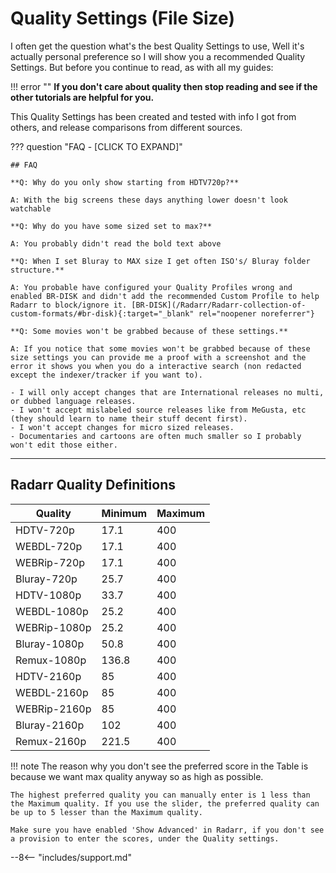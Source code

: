 # Quality Settings (File Size)

I often get the question what's the best Quality Settings to use,
Well it's actually personal preference so I will show you a recommended Quality Settings.
But before you continue to read, as with all my guides:

!!! error ""
    **If you don't care about quality then stop reading and see if the other tutorials are helpful for you.**

This Quality Settings has been created and tested with info I got from others, and release comparisons from different sources.

??? question "FAQ - [CLICK TO EXPAND]"

    ## FAQ

    **Q: Why do you only show starting from HDTV720p?**

    A: With the big screens these days anything lower doesn't look watchable

    **Q: Why do you have some sized set to max?**

    A: You probably didn't read the bold text above

    **Q: When I set Bluray to MAX size I get often ISO's/ Bluray folder structure.**

    A: You probable have configured your Quality Profiles wrong and enabled BR-DISK and didn't add the recommended Custom Profile to help Radarr to block/ignore it. [BR-DISK](/Radarr/Radarr-collection-of-custom-formats/#br-disk){:target="_blank" rel="noopener noreferrer"}

    **Q: Some movies won't be grabbed because of these settings.**

    A: If you notice that some movies won't be grabbed because of these size settings you can provide me a proof with a screenshot and the error it shows you when you do a interactive search (non redacted except the indexer/tracker if you want to).

    - I will only accept changes that are International releases no multi, or dubbed language releases.
    - I won't accept mislabeled source releases like from MeGusta, etc (they should learn to name their stuff decent first).
    - I won't accept changes for micro sized releases.
    - Documentaries and cartoons are often much smaller so I probably won't edit those either.

------

## Radarr Quality Definitions

| Quality      | Minimum | Maximum |
| ------------ | ------- | ------- |
| HDTV-720p    | 17.1    | 400     |
| WEBDL-720p   | 17.1    | 400     |
| WEBRip-720p  | 17.1    | 400     |
| Bluray-720p  | 25.7    | 400     |
| HDTV-1080p   | 33.7    | 400     |
| WEBDL-1080p  | 25.2    | 400     |
| WEBRip-1080p | 25.2    | 400     |
| Bluray-1080p | 50.8    | 400     |
| Remux-1080p  | 136.8   | 400     |
| HDTV-2160p   | 85      | 400     |
| WEBDL-2160p  | 85      | 400     |
| WEBRip-2160p | 85      | 400     |
| Bluray-2160p | 102     | 400     |
| Remux-2160p  | 221.5   | 400     |

!!! note
    The reason why you don't see the preferred score in the Table is because we want max quality anyway so as high as possible.

    The highest preferred quality you can manually enter is 1 less than the Maximum quality. If you use the slider, the preferred quality can be up to 5 lesser than the Maximum quality.

    Make sure you have enabled 'Show Advanced' in Radarr, if you don't see a provision to enter the scores, under the Quality settings.

--8<-- "includes/support.md"
